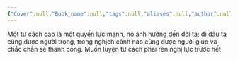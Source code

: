 ```yaml
---
{"Cover":null,"Book_name":null,"tags":null,"aliases":null,"author":null,"link":null,"dg-publish":true,"permalink":"/Book_ Reading 2024/Những câu nói hay trong sách/Tư cách/","dgPassFrontmatter":true,"noteIcon":"2","created":"2024-01-19T05:28:27.720+07:00","updated":"2023-12-21T17:56:41.000+07:00"}
---
```


Một tư cách cao là một quyền lực mạnh, nó ảnh hưởng đến đời ta; đi đâu ta cũng được người trọng, trong nghịch cảnh nào cũng được người giúp và chắc chắn sẽ thành công.
Muốn luyện tư cách phải rèn nghị lực trước hết
